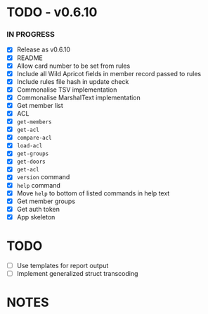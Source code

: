 # TODO - v0.6.10

### IN PROGRESS

- [x] Release as v0.6.10
- [x] README
- [x] Allow card number to be set from rules
- [x] Include all Wild Apricot fields in member record passed to rules
- [x] Include rules file hash in update check
- [x] Commonalise TSV implementation
- [x] Commonalise MarshalText implementation
- [x] Get member list
- [x] ACL
- [x] `get-members`
- [x] `get-acl`
- [x] `compare-acl`
- [x] `load-acl`
- [x] `get-groups`
- [x] `get-doors`
- [x] `get-acl`
- [x] `version` command
- [x] `help` command
- [x] Move `help` to bottom of listed commands in help text
- [x] Get member groups
- [x] Get auth token
- [x] App skeleton

# TODO

- [ ] Use templates for report output
- [ ] Implement generalized struct transcoding

# NOTES